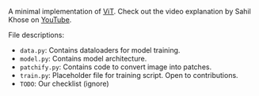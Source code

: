 A minimal implementation of [ViT](https://arxiv.org/abs/2010.11929). Check out the video explanation by Sahil Khose on [YouTube](https://www.youtube.com/watch?v=aD-D8-D-ZyY).

File descriptions:
- `data.py`: Contains dataloaders for model training.
- `model.py`: Contains model architecture. 
- `patchify.py`: Contains code to convert image into patches.
- `train.py`: Placeholder file for training script. Open to contributions.
- `TODO`: Our checklist (ignore)
